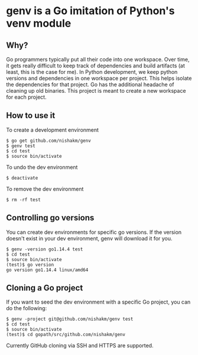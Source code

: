 # genv is a Go imitation of Python's venv module

## Why?
Go programmers typically put all their code into one workspace. Over time, it gets really difficult to keep track of dependencies and build artifacts (at least, this is the case for me). In Python development, we keep python versions and dependencies in one workspace per project. This helps isolate the dependencies for that project. Go has the additional headache of cleaning up old binaries. This project is meant to create a new workspace for each project.

## How to use it
To create a development environment
```
$ go get github.com/nishakm/genv
$ genv test
$ cd test
$ source bin/activate
```
To undo the dev environment
```
$ deactivate
```
To remove the dev environment
```
$ rm -rf test
```

## Controlling go versions
You can create dev environments for specific go versions. If the version doesn't exist in your dev environment, genv will download it for you.
```
$ genv -version go1.14.4 test
$ cd test
$ source bin/activate
(test)$ go version
go version go1.14.4 linux/amd64
``` 

## Cloning a Go project
If you want to seed the dev environment with a specific Go project, you can do the following:
```
$ genv -project git@github.com/nishakm/genv test
$ cd test
$ source bin/activate
(test)$ cd gopath/src/github.com/nishakm/genv
```

Currently GitHub cloning via SSH and HTTPS are supported.
